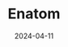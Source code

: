 ---  
layout: startup_page  
title: "Enatom"  
id: "enatom.com"  
permalink: "/enatomenatom.com04112024/"  
website: "https://enatom.com/"  
funding_round: ""  
funding_amount: "€900K"  
investors: "LUMO Labs, NOM, UNETI Ventures"  
about: "Enatom is a German medtech startup developing holographic models of human anatomy for medical students. These 3D models, accessible via a VR headset and mobile app, provide a detailed and interactive learning experience, improving anatomical education and addressing limitations in access to physical specimens for dissection practice. The technology does not replace hands-on training but supplements it."  
markets: "Medtech, VR, EdTech, Higher Education"  
hq: "Groningen, Groningen, Netherlands"  
founded_year: "2022"  
linkedin: "https://www.linkedin.com/company/enatom/"  
twitter: "https://twitter.com/enatom"  
instagram: ""  
facebook: ""  
crunchbase: "https://www.crunchbase.com/organization/enatom"  
pitchbook: "https://pitchbook.com/profiles/company/517614-94"  

date_display: "11-Apr-2024"  
date: "2024-04-11"

# SEO Optimization  
meta_title: "Enatom -  Funding (€900K)"  
meta_description: "Enatom, Enatom is a German medtech startup developing holographic models of human anatomy for medical students. These 3D models, accessible via a VR headset a..."  
meta_keywords: "Enatom, Medtech, VR, EdTech, Higher Education,  funding"  
canonical_url: "https://startup.projectstartups.com/enatomenatom.com04112024/"  
---